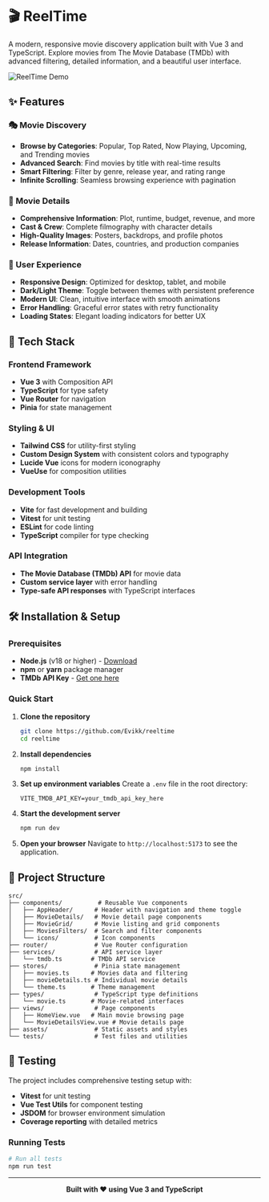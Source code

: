# 🎬 ReelTime

A modern, responsive movie discovery application built with Vue 3 and TypeScript. Explore movies from The Movie Database (TMDb) with advanced filtering, detailed information, and a beautiful user interface.

![ReelTime Demo](https://reeltime-sigma.vercel.app/)

## ✨ Features

### 🎭 Movie Discovery

- **Browse by Categories**: Popular, Top Rated, Now Playing, Upcoming, and Trending movies
- **Advanced Search**: Find movies by title with real-time results
- **Smart Filtering**: Filter by genre, release year, and rating range
- **Infinite Scrolling**: Seamless browsing experience with pagination

### 🎯 Movie Details

- **Comprehensive Information**: Plot, runtime, budget, revenue, and more
- **Cast & Crew**: Complete filmography with character details
- **High-Quality Images**: Posters, backdrops, and profile photos
- **Release Information**: Dates, countries, and production companies

### 🎨 User Experience

- **Responsive Design**: Optimized for desktop, tablet, and mobile
- **Dark/Light Theme**: Toggle between themes with persistent preference
- **Modern UI**: Clean, intuitive interface with smooth animations
- **Error Handling**: Graceful error states with retry functionality
- **Loading States**: Elegant loading indicators for better UX

## 🚀 Tech Stack

### Frontend Framework

- **Vue 3** with Composition API
- **TypeScript** for type safety
- **Vue Router** for navigation
- **Pinia** for state management

### Styling & UI

- **Tailwind CSS** for utility-first styling
- **Custom Design System** with consistent colors and typography
- **Lucide Vue** icons for modern iconography
- **VueUse** for composition utilities

### Development Tools

- **Vite** for fast development and building
- **Vitest** for unit testing
- **ESLint** for code linting
- **TypeScript** compiler for type checking

### API Integration

- **The Movie Database (TMDb) API** for movie data
- **Custom service layer** with error handling
- **Type-safe API responses** with TypeScript interfaces

## 🛠️ Installation & Setup

### Prerequisites

- **Node.js** (v18 or higher) - [Download](https://nodejs.org/)
- **npm** or **yarn** package manager
- **TMDb API Key** - [Get one here](https://www.themoviedb.org/settings/api)

### Quick Start

1. **Clone the repository**

   ```bash
   git clone https://github.com/Evikk/reeltime
   cd reeltime
   ```

2. **Install dependencies**

   ```bash
   npm install
   ```

3. **Set up environment variables**
   Create a `.env` file in the root directory:

   ```env
   VITE_TMDB_API_KEY=your_tmdb_api_key_here
   ```

4. **Start the development server**

   ```bash
   npm run dev
   ```

5. **Open your browser**
   Navigate to `http://localhost:5173` to see the application.

## 📁 Project Structure

```
src/
├── components/          # Reusable Vue components
│   ├── AppHeader/      # Header with navigation and theme toggle
│   ├── MovieDetails/   # Movie detail page components
│   ├── MovieGrid/      # Movie listing and grid components
│   ├── MoviesFilters/  # Search and filter components
│   └── icons/          # Icon components
├── router/             # Vue Router configuration
├── services/           # API service layer
│   └── tmdb.ts        # TMDb API service
├── stores/             # Pinia state management
│   ├── movies.ts      # Movies data and filtering
│   ├── movieDetails.ts # Individual movie details
│   └── theme.ts       # Theme management
├── types/              # TypeScript type definitions
│   └── movie.ts       # Movie-related interfaces
├── views/              # Page components
│   ├── HomeView.vue   # Main movie browsing page
│   └── MovieDetailsView.vue # Movie details page
├── assets/             # Static assets and styles
└── tests/              # Test files and utilities
```

## 🧪 Testing

The project includes comprehensive testing setup with:

- **Vitest** for unit testing
- **Vue Test Utils** for component testing
- **JSDOM** for browser environment simulation
- **Coverage reporting** with detailed metrics

### Running Tests

```bash
# Run all tests
npm run test

```

---

<div align="center">

**Built with ❤️ using Vue 3 and TypeScript**

</div>
